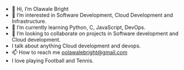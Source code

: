 - 👋 Hi, I’m Olawale Bright
- 👀 I’m interested in Software Development, Cloud Development and Infrastructure.
- 🌱 I’m currently learning Python, C, JavaScript, DevOps.
- 💞️ I’m looking to collaborate on projects in Software development and Cloud development.
- I talk about anything Cloud development and devops.
- 📫 How to reach me oolawalebright@gmail.com
- I love playing Football and Tennis.

<!---
BrightOlawale/BrightOlawale is a ✨ special ✨ repository because its `README.md` (this file) appears on your GitHub profile.
You can click the Preview link to take a look at your changes.
--->
